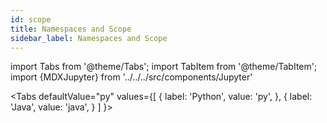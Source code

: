 ```yaml
---
id: scope
title: Namespaces and Scope
sidebar_label: Namespaces and Scope
---
```


import Tabs from '@theme/Tabs';
import TabItem from '@theme/TabItem';
import {MDXJupyter} from '../../../src/components/Jupyter'


<Tabs
  defaultValue="py"
  values={[
    { label: 'Python', value: 'py', },
    { label: 'Java', value: 'java', }
  ]
}>

<TabItem value="py">

<MDXJupyter filePath="scope/python.ipynb"/>

</TabItem>

<TabItem value="java">

<MDXJupyter filePath="scope/java.ipynb"/>

</TabItem>
</Tabs>